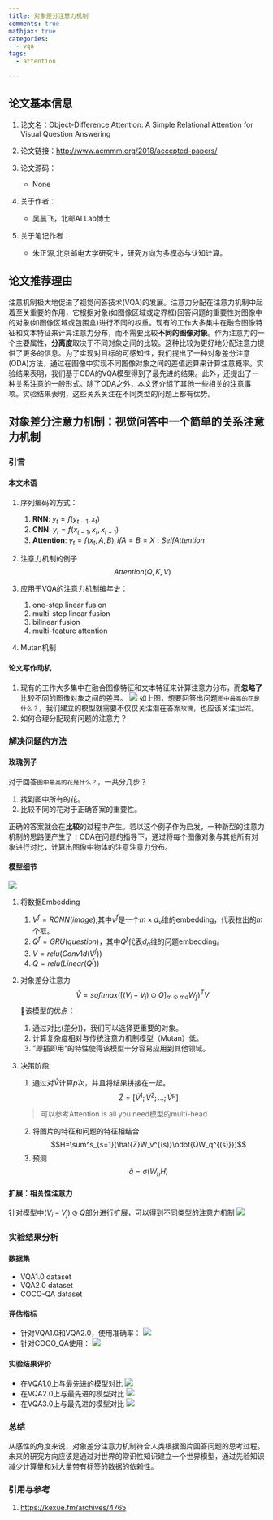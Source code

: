 ```yaml
---
title: 对象差分注意力机制
comments: true
mathjax: true
categories:
  - vqa
tags:
  - attention

---
```


<!-- 论文基本信息：方便查阅和追踪 -->
<!-- 论文基本信息的获取：
1. 直接从论文pdf中获取
2. 从paperweekly首页上方搜索论文；若未检索到，点击推荐论文输入论文名即可自动获取信息
-->

## 论文基本信息
1. 论文名：Object-Difference Attention: A Simple Relational Attention for Visual Question Answering

2. 论文链接：http://www.acmmm.org/2018/accepted-papers/

3. 论文源码：
    - None
    
4. 关于作者：
    - 吴晨飞，北邮AI Lab博士

5. 关于笔记作者：
    - 朱正源,北京邮电大学研究生，研究方向为多模态与认知计算。  
    

## 论文推荐理由
<!-- Ex: 论文摘要的中文翻译
最近对话生成的神经模型为会话代理生成响应提供了很大的希望，但往往是短视的，一次预测一个话语而忽略它们对未来结果的影响。对未来的对话方向进行建模对于产生连贯，有趣的对话至关重要，这种对话需要传统的NLP对话模式借鉴强化学习。在本文中，我们将展示如何整合这些目标，应用深度强化学习来模拟聊天机器人对话中的未来奖励。该模型模拟两个虚拟代理之间的对话，使用策略梯度方法来奖励显示三个有用会话属性的序列：信息性，连贯性和易于回答（与前瞻性功能相关）。我们在多样性，长度以及人类评判方面评估我们的模型，表明所提出的算法产生了更多的交互式响应，并设法在对话模拟中促进更持久的对话。这项工作标志着基于对话的长期成功学习神经对话模型的第一步。
-->

注意机制极大地促进了视觉问答技术(VQA)的发展。注意力分配在注意力机制中起着至关重要的作用，它根据对象(如图像区域或定界框)回答问题的重要性对图像中的对象(如图像区域或包围盒)进行不同的权重。现有的工作大多集中在融合图像特征和文本特征来计算注意力分布，而不需要比较**不同的图像对象**。作为注意力的一个主要属性，**分离度**取决于不同对象之间的比较。这种比较为更好地分配注意力提供了更多的信息。为了实现对目标的可感知性，我们提出了一种对象差分注意(ODA)方法，通过在图像中实现不同图像对象之间的差值运算来计算注意概率。实验结果表明，我们基于ODA的VQA模型得到了最先进的结果。此外，还提出了一种关系注意的一般形式。除了ODA之外，本文还介绍了其他一些相关的注意事项。实验结果表明，这些关系关注在不同类型的问题上都有优势。


## 对象差分注意力机制：视觉问答中一个简单的关系注意力机制
<!-- Ex: ## 强化学习在对话生成领域的应用 -->


### 引言
#### 本文术语
<!-- 针对论文中不常用的术语进行简短的解释，方便读者理解 -->
1. 序列编码的方式：
    1. **RNN**: $y_t=f(y_{t-1},x_t)$
    2. **CNN**: $y_t=f(x_{t-1},x_t,x_{t+1})$
    3. **Attention**: $y_t=f(x_t, A, B), if A = B = X: Self Attention$

2. 注意力机制的例子
$$Attention(Q,K,V)$$

3. 应用于VQA的注意力机制编年史：
    1. one-step linear fusion
    2. multi-step linear fusion
    3. bilinear fusion
    4. multi-feature attention

4. Mutan机制



#### 论文写作动机
<!-- 当前研究领域存在的问题
Ex:
标准的Seq-to-Seq模型用于对话系统时常常使用MLE作为模型的评价标准，但这往往导致下面两个主要缺点：
系统倾向于产生一些普适性的回应，也就是dull response，这些响应可以回答很多问题但却并不是我们想要的，我们想要的是有趣、多样性、丰富的回应；
系统的回复不具有前瞻性，有时会导致陷入死循环，导致对话轮次较少。也就是产生的响应没有考虑对方是否容易回答的情况。
-->
1. 现有的工作大多集中在融合图像特征和文本特征来计算注意力分布，而**忽略了**比较不同的图像对象之间的差异。
    ![](http://ww1.sinaimg.cn/large/ca26ff18ly1fvisv9uyyhj20i10cw46l.jpg)
    如上图，想要回答出问题`图中最高的花是什么？`，我们建立的模型就需要不仅仅关注潜在答案`玫瑰`，也应该关注`兰花`。
2. 如何合理分配现有问题的注意力？


### 解决问题的方法
#### 玫瑰例子
对于回答`图中最高的花是什么？`，一共分几步？
1. 找到图中所有的花。
2. 比较不同的花对于正确答案的重要性。

正确的答案就会在**比较**的过程中产生。若以这个例子作为启发，一种新型的注意力机制的思路便产生了：ODA在问题的指导下，通过将每个图像对象与其他所有对象进行对比，计算出图像中物体的注意注意力分布。

#### 模型细节
![](http://ww1.sinaimg.cn/large/ca26ff18ly1fvjiq8dptpj20pw0bdgqo.jpg)

1. 将数据Embedding
    1. $V^f=RCNN(image)$,其中$v^f$是一个$m\times{d_v}$维的embedding，代表拉出的$m$个框。
    2. $Q^f=GRU(question)$，其中$Q^f$代表$d_q$维的问题embedding。
    3. $V=relu(Conv1d(V^f))$
    4. $Q=relu(Linear(Q^f))$

2. 对象差分注意力
$$\hat{V}=softmax([(V_i-V_j)\odot{Q}]_{m\odot{md}}W_f)^{T}V$$
该模型的优点：
    1. 通过对比(差分))，我们可以选择更重要的对象。
    2. 计算复杂度相对与传统注意力机制模型（Mutan）低。
    3. ”即插即用“的特性使得该模型十分容易应用到其他领域。
3. 决策阶段
    1. 通过对$\hat{V}$计算$p$次，并且将结果拼接在一起。
    $$\hat{Z}=[\hat{V}^{1};\hat{V}^{2};...;\hat{V}^{p}]$$
    
    > 可以参考Attention is all you need模型的multi-head
    2. 将图片的特征和问题的特征相结合
    $$H=\sum^s_{s=1}(\hat{Z}W_v^{(s)}\odot{QW_q^{(s)}})$$
    3. 预测
    $$\hat{a}=\sigma(W_{h}H)$$

#### 扩展：相关性注意力
针对模型中$(V_i-V_j)\odot{Q}$部分进行扩展，可以得到不同类型的注意力机制
![](http://ww1.sinaimg.cn/large/ca26ff18ly1fvjt8ggw48j20dk06emya.jpg)



### 实验结果分析
#### 数据集
- VQA1.0 dataset
- VQA2.0 dataset
- COCO-QA dataset


#### 评估指标
- 针对VQA1.0和VQA2.0，使用准确率：
![](http://ww1.sinaimg.cn/large/ca26ff18ly1fvjtavlwoxj209701hgli.jpg)
- 针对COCO_QA使用：
![](http://ww1.sinaimg.cn/large/ca26ff18ly1fvjtbn6b1pj207m00tdfo.jpg)

#### 实验结果评价
- 在VQA1.0上与最先进的模型对比
![](http://ww1.sinaimg.cn/large/ca26ff18ly1fvjtf0nyn4j20qs0c8wh1.jpg)
- 在VQA2.0上与最先进的模型对比
![](http://ww1.sinaimg.cn/large/ca26ff18ly1fvjtfgxjdxj20ht05qmy9.jpg)
- 在VQA3.0上与最先进的模型对比
![](http://ww1.sinaimg.cn/large/ca26ff18ly1fvjtg34t3dj20mm05twfl.jpg)

### 总结
从感性的角度来说，对象差分注意力机制符合人类根据图片回答问题的思考过程。未来的研究方向应该是通过对世界的常识性知识建立一个世界模型，通过先验知识减少计算量和对大量带有标签的数据的依赖性。



### 引用与参考
<!--
Ex:
1. https://www.paperweekly.site/papers/notes/221
2. https://scholar.google.com/
-->
1. https://kexue.fm/archives/4765